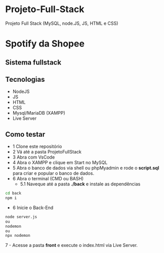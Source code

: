 # Projeto-Full-Stack
Projeto Full Stack (MySQL, node.JS, JS, HTML e CSS)

# Spotify da Shopee
## Sistema fullstack

## Tecnologias
- NodeJS
- JS
- HTML
- CSS
- Mysql/MariaDB (XAMPP)
- Live Server

## Como testar
- 1 Clone este repositório
- 2 Vá até a pasta ProjetoFullStack
- 3 Abra com VsCode
- 4 Abra o XAMPP e clique em Start no MySQL
- 5 Abra o banco de dados via shell ou phpMyadmin e rode o **script.sql** para criar e popular o banco de dados.
- 6 Abra o terminal (CMD ou BASH)
    - 5.1 Naveque até a pasta **./back** e instale as dependências
```bash
cd back
npm i
```
- 6 Inicie o Back-End
```bash
node server.js
ou
nodemon
ou
npx nodemon
```
7 - Acesse a pasta **front** e execute o index.html via Live Server.
